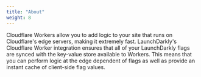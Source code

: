 ```yaml
---
title: "About"
weight: 8
---
```


Cloudflare Workers allow you to add logic to your site that runs on Cloudflare's edge servers, making it extremely fast. LaunchDarkly's Cloudflare Worker integration ensures that all of your LaunchDarkly flags are synced with the key-value store available to Workers. This means that you can perform logic at the edge dependent of flags as well as provide an instant cache of client-side flag values.
